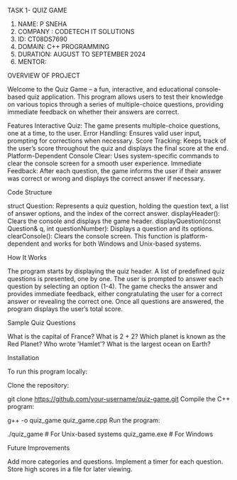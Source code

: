 TASK 1- QUIZ GAME

1. NAME: P SNEHA
2. COMPANY : CODETECH IT SOLUTIONS
3. ID: CT08DS7690
4. DOMAIN: C++ PROGRAMMING
5. DURATION: AUGUST TO SEPTEMBER 2024
6. MENTOR: 

OVERVIEW OF PROJECT

Welcome to the Quiz Game – a fun, interactive, and educational console-based quiz application. This program allows users to test their knowledge on various topics through a series of multiple-choice questions, providing immediate feedback on whether their answers are correct.

Features
Interactive Quiz: The game presents multiple-choice questions, one at a time, to the user.
Error Handling: Ensures valid user input, prompting for corrections when necessary.
Score Tracking: Keeps track of the user’s score throughout the quiz and displays the final score at the end.
Platform-Dependent Console Clear: Uses system-specific commands to clear the console screen for a smooth user experience.
Immediate Feedback: After each question, the game informs the user if their answer was correct or wrong and displays the correct answer if necessary.


Code Structure

struct Question: Represents a quiz question, holding the question text, a list of answer options, and the index of the correct answer.
displayHeader(): Clears the console and displays the game header.
displayQuestion(const Question& q, int questionNumber): Displays a question and its options.
clearConsole(): Clears the console screen. This function is platform-dependent and works for both Windows and Unix-based systems.


How It Works

The program starts by displaying the quiz header.
A list of predefined quiz questions is presented, one by one.
The user is prompted to answer each question by selecting an option (1-4).
The game checks the answer and provides immediate feedback, either congratulating the user for a correct answer or revealing the correct one.
Once all questions are answered, the program displays the user’s total score.


Sample Quiz Questions

What is the capital of France?
What is 2 + 2?
Which planet is known as the Red Planet?
Who wrote 'Hamlet'?
What is the largest ocean on Earth?


Installation

To run this program locally:

Clone the repository:

git clone https://github.com/your-username/quiz-game.git
Compile the C++ program:

g++ -o quiz_game quiz_game.cpp
Run the program:


./quiz_game  # For Unix-based systems
quiz_game.exe # For Windows


Future Improvements

Add more categories and questions.
Implement a timer for each question.
Store high scores in a file for later viewing.
